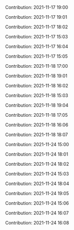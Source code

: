 Contribution: 2021-11-17 19:00

Contribution: 2021-11-17 19:01

Contribution: 2021-11-17 18:02

Contribution: 2021-11-17 15:03

Contribution: 2021-11-17 16:04

Contribution: 2021-11-17 15:05

Contribution: 2021-11-18 17:00

Contribution: 2021-11-18 19:01

Contribution: 2021-11-18 16:02

Contribution: 2021-11-18 15:03

Contribution: 2021-11-18 19:04

Contribution: 2021-11-18 17:05

Contribution: 2021-11-18 16:06

Contribution: 2021-11-18 18:07

Contribution: 2021-11-24 15:00

Contribution: 2021-11-24 18:01

Contribution: 2021-11-24 18:02

Contribution: 2021-11-24 15:03

Contribution: 2021-11-24 18:04

Contribution: 2021-11-24 19:05

Contribution: 2021-11-24 15:06

Contribution: 2021-11-24 16:07

Contribution: 2021-11-24 16:08

